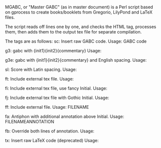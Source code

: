 MGABC, or "Master GABC" (as in master document) is a Perl script based on gprocess to create books/booklets from Gregorio, LilyPond and LaTeX files.

The script reads off lines one by one, and checks the HTML tag, processes them, then adds them to the output tex file for separate compilation.

The tags are as follows:
sc: Insert raw GABC code.
Usage: <sc> GABC code </sc>

g3: gabc with {init1}{init2}{commentary}
Usage: 

g3e: gabc with {init1}{init2}{commentary} and English spacing.
Usage:

sl: Score with Latin spacing.
Usage:

ft: Include external tex file.
Usage:

fi: Include external tex file, use fancy Initial.
Usage:

fj: Include external tex file with Gothic Initial.
Usage:

ff: Include external file.
Usage: <ff>FILENAME</ff>

fa: Antiphon with additional annotation above Initial.
Usage: <fa>FILENAME</fa>ANNOTATION

fb: Override both lines of annotation.
Usage:

tx: Insert raw LaTeX code (deprecated)
Usage:

